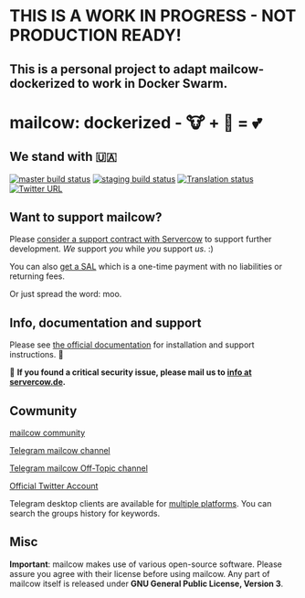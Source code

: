# THIS IS A WORK IN PROGRESS - NOT PRODUCTION READY!
## This is a personal project to adapt mailcow-dockerized to work in Docker Swarm.
#
#
# mailcow: dockerized - 🐮 + 🐋 = 💕

## We stand with 🇺🇦

[![master build status](https://img.shields.io/drone/build/mailcow/mailcow-dockerized/master?label=master%20build&server=https%3A%2F%2Fdrone.mailcow.email)](https://drone.mailcow.email/mailcow/mailcow-dockerized) [![staging build status](https://img.shields.io/drone/build/mailcow/mailcow-dockerized/staging?label=staging%20build&server=https%3A%2F%2Fdrone.mailcow.email)](https://drone.mailcow.email/mailcow/mailcow-dockerized) [![Translation status](https://translate.mailcow.email/widgets/mailcow-dockerized/-/translation/svg-badge.svg)](https://translate.mailcow.email/engage/mailcow-dockerized/)
[![Twitter URL](https://img.shields.io/twitter/url/https/twitter.com/mailcow_email.svg?style=social&label=Follow%20%40mailcow_email)](https://twitter.com/mailcow_email)

## Want to support mailcow?

Please [consider a support contract with Servercow](https://www.servercow.de/mailcow?lang=en#support) to support further development. _We_ support _you_ while _you_ support _us_. :)

You can also [get a SAL](https://www.servercow.de/mailcow?lang=en#sal) which is a one-time payment with no liabilities or returning fees.

Or just spread the word: moo.

## Info, documentation and support

Please see [the official documentation](https://mailcow.github.io/mailcow-dockerized-docs/) for installation and support instructions. 🐄

🐛 **If you found a critical security issue, please mail us to [info at servercow.de](mailto:info@servercow.de).**

## Cowmunity

[mailcow community](https://community.mailcow.email)

[Telegram mailcow channel](https://telegram.me/mailcow)

[Telegram mailcow Off-Topic channel](https://t.me/mailcowOfftopic)

[Official Twitter Account](https://twitter.com/mailcow_email)

Telegram desktop clients are available for [multiple platforms](https://desktop.telegram.org). You can search the groups history for keywords.

## Misc

**Important**: mailcow makes use of various open-source software. Please assure you agree with their license before using mailcow.
Any part of mailcow itself is released under **GNU General Public License, Version 3**.
